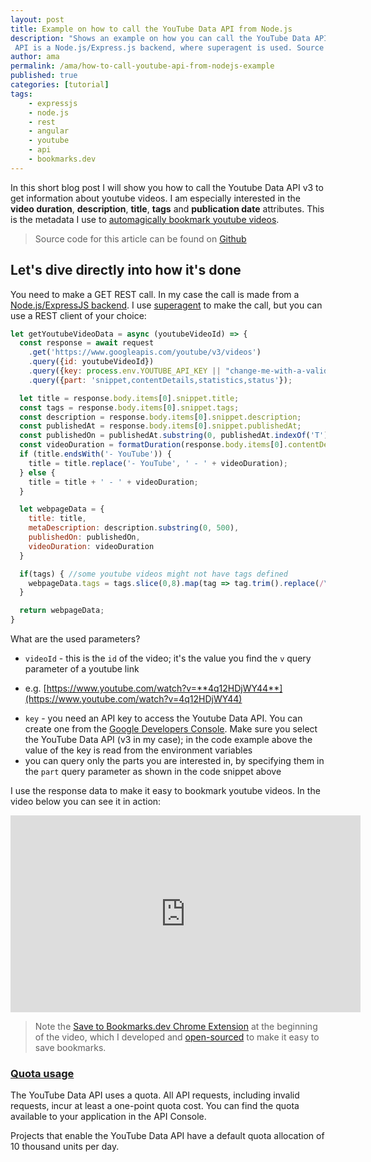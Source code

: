 ```yaml
---
layout: post
title: Example on how to call the YouTube Data API from Node.js
description: "Shows an example on how you can call the YouTube Data API to get video details. The client calling the
 API is a Node.js/Express.js backend, where superagent is used. Source code is available on Github."
author: ama
permalink: /ama/how-to-call-youtube-api-from-nodejs-example
published: true
categories: [tutorial]
tags:
    - expressjs
    - node.js
    - rest
    - angular
    - youtube
    - api
    - bookmarks.dev
---
```


In this short blog post I will show you how to call the Youtube Data API v3 to get information about youtube videos.
 I am especially interested in the **video duration**, **description**, **title**, **tags** and **publication date** attributes.
  This is the metadata I use to [automagically bookmark youtube videos](https://dev.to/ama/automagically-bookmarking-youtube-videos-for-developers-lpn).

> Source code for this article can be found on [Github](https://github.com/BookmarksDev/bookmarks.dev)

<!--more-->

## Let's dive directly into how it's done

You need to make a GET REST call. In my case the call is made from a  [Node.js/ExpressJS backend](https://github.com/BookmarksDev/bookmarks.dev).
 I use [superagent](https://visionmedia.github.io/superagent/) to make the call, but you can use a REST client of your
 choice:

```javascript
let getYoutubeVideoData = async (youtubeVideoId) => {
  const response = await request
    .get('https://www.googleapis.com/youtube/v3/videos')
    .query({id: youtubeVideoId})
    .query({key: process.env.YOUTUBE_API_KEY || "change-me-with-a-valid-youtube-key-if-you-need-me"}) //used only when saving youtube videos
    .query({part: 'snippet,contentDetails,statistics,status'});

  let title = response.body.items[0].snippet.title;
  const tags = response.body.items[0].snippet.tags;
  const description = response.body.items[0].snippet.description;
  const publishedAt = response.body.items[0].snippet.publishedAt;
  const publishedOn = publishedAt.substring(0, publishedAt.indexOf('T'));
  const videoDuration = formatDuration(response.body.items[0].contentDetails.duration);
  if (title.endsWith('- YouTube')) {
    title = title.replace('- YouTube', ' - ' + videoDuration);
  } else {
    title = title + ' - ' + videoDuration;
  }

  let webpageData = {
    title: title,
    metaDescription: description.substring(0, 500),
    publishedOn: publishedOn,
    videoDuration: videoDuration
  }

  if(tags) { //some youtube videos might not have tags defined
    webpageData.tags = tags.slice(0,8).map(tag => tag.trim().replace(/\s+/g, '-'));
  }

  return webpageData;
}
```

What are the used parameters?
* `videoId` - this is the `id` of the video; it's the value you find the `v` query parameter of a youtube link
 - e.g. [https://www.youtube.com/watch?v=**4q12HDjWY44**](https://www.youtube.com/watch?v=4q12HDjWY44)
* `key` - you need an API key to access the Youtube Data API. You can create one from the [Google Developers Console](https://console.developers.google.com/).
Make sure you select the YouTube Data API (v3 in my case); in the code example above the value of the key is read from the environment variables
* you can query only the parts you are interested in, by specifying them in the `part` query parameter as shown in the code snippet above

I use the response data to make it easy to bookmark youtube videos. In the video below you can see it in action:

<iframe width="560" height="315" src="https://www.youtube.com/embed/4q12HDjWY44" frameborder="0" allowfullscreen></iframe>

> Note the [Save to Bookmarks.dev Chrome Extension](https://chrome.google.com/webstore/detail/save-url-to-bookmarksdev/diofdblfhjbpgackifolmboaiccmebjb)
 at the beginning of the video, which I developed and [open-sourced](https://github.com/BookmarksDev/bookmarks.dev-chrome-extension) to make it easy to save bookmarks.

### [Quota usage](https://developers.google.com/youtube/v3/getting-started#quota)
The YouTube Data API uses a quota. All API requests, including invalid requests, incur at least a one-point quota cost.
 You can find the quota available to your application in the API Console.

Projects that enable the YouTube Data API have a default quota allocation of 10 thousand units per day.

